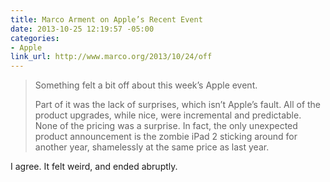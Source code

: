 ```yaml
---
title: Marco Arment on Apple’s Recent Event
date: 2013-10-25 12:19:57 -05:00
categories:
- Apple
link_url: http://www.marco.org/2013/10/24/off
---
```


>Something felt a bit off about this week’s Apple event.
>
>Part of it was the lack of surprises, which isn’t Apple’s fault. All of the product upgrades, while nice, were incremental and predictable. None of the pricing was a surprise. In fact, the only unexpected product announcement is the zombie iPad 2 sticking around for another year, shamelessly at the same price as last year.

I agree. It felt weird, and ended abruptly.
